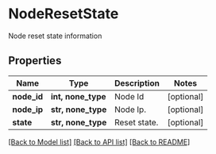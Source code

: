 # NodeResetState

Node reset state information

## Properties
Name | Type | Description | Notes
------------ | ------------- | ------------- | -------------
**node_id** | **int, none_type** | Node Id | [optional] 
**node_ip** | **str, none_type** | Node Ip. | [optional] 
**state** | **str, none_type** | Reset state. | [optional] 

[[Back to Model list]](../README.md#documentation-for-models) [[Back to API list]](../README.md#documentation-for-api-endpoints) [[Back to README]](../README.md)


